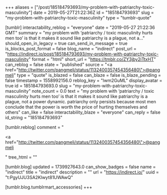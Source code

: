 +++
aliases = ["/post/185184793693/my-problem-with-patriarchy-toxic-masculinity"]
date = 2019-05-27T21:22:36Z
id = "185184793693"
slug = "my-problem-with-patriarchy-toxic-masculinity"
type = "tumblr-quote"

[tumblr]
interactability_reblog = "everyone"
date = "2019-05-27 21:22:36 GMT"
summary = "my problem with ‘patriarchy / toxic masculinity hurts men too’ is that it makes it sound like patriarchy is a plague, not a..."
should_open_in_legacy = true
can_send_in_message = true
is_blocks_post_format = false
blog_name = "indirect"
post_url = "https://indirect.io/post/185184793693/my-problem-with-patriarchy-toxic-masculinity"
format = "html"
short_url = "https://tmblr.co/ZY3jby2iTtxHT"
can_reblog = false
state = "published"
source = "<a href=\"http://twitter.com/pangmeli/status/1132400357454356480\">@pangmeli</a>"
type = "quote"
is_blazed = false
can_blaze = false
is_blaze_pending = false
timestamp = 1558992156.0
reblog_key = "lwm2GuML"
display_avatar = true
id = 185184793693.0
slug = "my-problem-with-patriarchy-toxic-masculinity"
note_count = 0.0
text = "my problem with &lsquo;patriarchy / toxic masculinity hurts men too&rsquo; is that it makes it sound like patriarchy is a plague, not a power dynamic. patriarchy only persists because most men conclude that the power is worth the price of hurting themselves and others"
can_like = false
interactability_blaze = "everyone"
can_reply = false
id_string = "185184793693"

[tumblr.reblog]
comment = "<p><a href=\"http://twitter.com/pangmeli/status/1132400357454356480\">@pangmeli</a></p>"
tree_html = ""

[tumblr.blog]
updated = 1739927643.0
can_show_badges = false
name = "indirect"
title = "indirect"
description = ""
url = "https://indirect.io/"
uuid = "t:PgyUJU3SA2Klwyt81UWAwQ"

[tumblr.blog.tumblrmart_accessories]
+++
